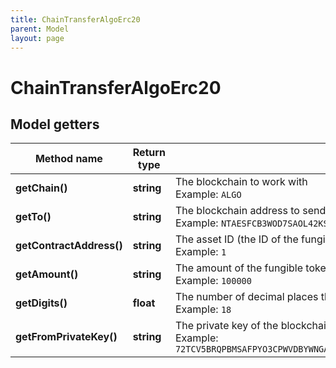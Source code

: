 ```yaml
---
title: ChainTransferAlgoErc20
parent: Model
layout: page
---
```


# ChainTransferAlgoErc20

## Model getters

Method name | Return type | Description | Notes
------------ | ------------- | ------------- | -------------
**getChain()** | **string** | The blockchain to work with <br>Example: `ALGO` |
**getTo()** | **string** | The blockchain address to send the fungible tokens to <br>Example: `NTAESFCB3WOD7SAOL42KSPVARLB3JFA3MNX3AESWHYVT2RMYDVZI6YLG4Y` |
**getContractAddress()** | **string** | The asset ID (the ID of the fungible tokens) <br>Example: `1` |
**getAmount()** | **string** | The amount of the fungible tokens to be sent <br>Example: `100000` |
**getDigits()** | **float** | The number of decimal places that the fungible tokens have <br>Example: `18` |
**getFromPrivateKey()** | **string** | The private key of the blockchain address from which the fee will be deducted <br>Example: `72TCV5BRQPBMSAFPYO3CPWVDBYWNGAYNMTW5QHENOMQF7I6QLNMJWCJZ7A3V5YKD7QD6ZZPEHG2PV2ZVVEDDO6BCRGXWIL3DIUMSUCI` |

